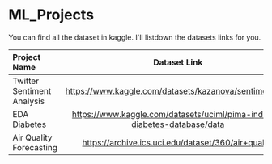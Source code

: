 # ML_Projects
 You can find all the dataset in kaggle. I'll listdown the datasets links for you.

| Project Name                  |                             Dataset Link                                      |
|:------------------------------|:-----------------------------------------------------------------------------:|
| Twitter Sentiment Analysis    | https://www.kaggle.com/datasets/kazanova/sentiment140                         |
| EDA Diabetes                  | https://www.kaggle.com/datasets/uciml/pima-indians-diabetes-database/data     |
| Air Quality Forecasting       | https://archive.ics.uci.edu/dataset/360/air+quality                           |
